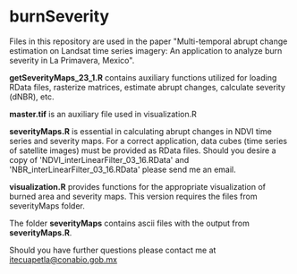 # burnSeverity
Files in this repository are used in the paper "Multi-temporal abrupt change estimation on Landsat time series 
imagery: An application to analyze burn severity in La Primavera, Mexico".

**getSeverityMaps_23_1.R** contains auxiliary functions utilized for loading RData files, rasterize matrices, estimate
abrupt changes, calculate severity (dNBR), etc.

**master.tif** is an auxiliary file used in visualization.R

**severityMaps.R** is essential in calculating abrupt changes in NDVI time series and severity maps. For a correct
application, data cubes (time series of satellite images) must be provided as RData files. Should you desire
a copy of 'NDVI_interLinearFilter_03_16.RData' and 'NBR_interLinearFilter_03_16.RData' please send me an email.

**visualization.R** provides functions for the appropriate visualization of burned area and severity maps. This version
requires the files from severityMaps folder.

The folder **severityMaps** contains ascii files with the output from **severityMaps.R**.

Should you have further questions please contact me at itecuapetla@conabio.gob.mx

